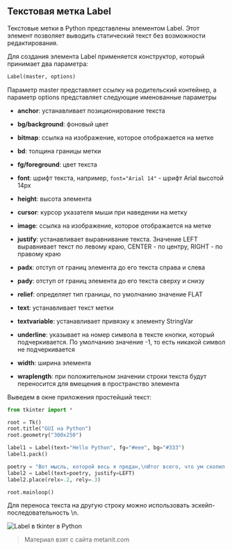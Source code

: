 ## Текстовая метка Label

Текстовые метки в Python представлены элементом Label. Этот элемент позволяет выводить статический текст без возможности редактирования.

Для создания элемента Label применяется конструктор, который принимает два параметра:

```py
Label(master, options)
```

Параметр master представляет ссылку на родительский контейнер, а параметр options представляет следующие именованные параметры

- **anchor**: устанавливает позиционирование текста

- **bg/background**: фоновый цвет

- **bitmap**: ссылка на изображение, которое отображается на метке

- **bd**: толщина границы метки

- **fg/foreground**: цвет текста

- **font**: шрифт текста, например, `font="Arial 14"` - шрифт Arial высотой 14px

- **height**: высота элемента

- **cursor**: курсор указателя мыши при наведении на метку

- **image**: ссылка на изображение, которое отображается на метке

- **justify**: устанавливает выравнивание текста. Значение LEFT выравнивает текст по левому краю, CENTER - по центру, 
RIGHT - по правому краю

- **padx**: отступ от границ элемента до его текста справа и слева

- **pady**: отступ от границ элемента до его текста сверху и снизу

- **relief**: определяет тип границы, по умолчанию значение FLAT

- **text**: устанавливает текст метки

- **textvariable**: устанавливает привязку к элементу StringVar

- **underline**: указывает на номер символа в тексте кнопки, который подчеркивается. По умолчанию значение -1, то есть никакой символ не подчеркивается

- **width**: ширина элемента

- **wraplength**: при положительном значении строки текста будут переносится для вмещения в пространство элемента

Выведем в окне приложения простейший текст:

```py
from tkinter import *

root = Tk()
root.title("GUI на Python")
root.geometry("300x250")

label1 = Label(text="Hello Python", fg="#eee", bg="#333")
label1.pack()

poetry = "Вот мысль, которой весь я предан,\nИтог всего, что ум скопил.\nЛишь тот, кем бой за жизнь изведан,\nЖизнь и свободу заслужил."
label2 = Label(text=poetry, justify=LEFT)
label2.place(relx=.2, rely=.3)

root.mainloop()
```

Для переноса текста на другую строку можно использовать эскейп-последовательность \n.

![Label в tkinter в Python](https://metanit.com/python/tutorial/pics/9.9.png)


> Материал взят с сайта metanit.com